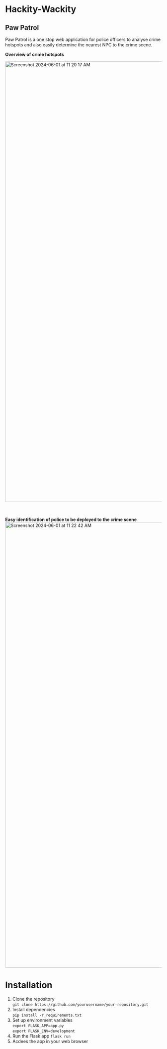 # Hackity-Wackity

## Paw Patrol

Paw Patrol is a one stop web application for police officers to analyse crime hotspots and also easily determine the nearest NPC to the crime scene.

**Overview of crime hotspots**

<img width="1415" alt="Screenshot 2024-06-01 at 11 20 17 AM" src="https://github.com/nyiwei/Hackity-Wackity/assets/99710151/aa34686b-a33f-4851-bf8a-eab1b260a27f">

<br><br>
**Easy identification of police to be deployed to the crime scene**
<img width="1431" alt="Screenshot 2024-06-01 at 11 22 42 AM" src="https://github.com/nyiwei/Hackity-Wackity/assets/99710151/adae457a-c8a2-4060-8d8f-f7dad597c1f7">

# Installation

1. Clone the repository <br>
```git clone https://github.com/yourusername/your-repository.git```
2. Install dependencies <br>
```pip install -r requirements.txt```
3. Set up environment variables <br>
```export FLASK_APP=app.py``` <br>
```export FLASK_ENV=development```
4. Run the Flask app
```flask run```
5. Acdees the app in your web browser
